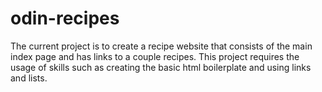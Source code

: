 # odin-recipes
The current project is to create a recipe website that consists of the main
index page and has links to a couple recipes. This project requires the usage of
skills such as creating the basic html boilerplate and using links and lists.
